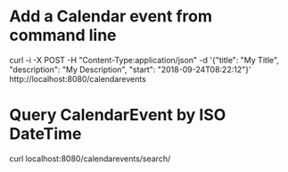 
# Add a Calendar event from command line

curl -i -X POST -H "Content-Type:application/json" -d '{"title": "My Title", "description": "My Description", "start": "2018-09-24T08:22:12"}' http://localhost:8080/calendarevents

# Query CalendarEvent by ISO DateTime

curl localhost:8080/calendarevents/search/
